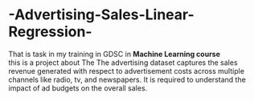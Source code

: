 # -Advertising-Sales-Linear-Regression-
That is task in my training in GDSC in <b>Machine Learning course </b><br>
this is a project about The The advertising dataset captures the sales revenue generated with respect to advertisement costs across multiple channels like radio, tv, and newspapers. It is required to understand the impact of ad budgets on the overall sales.
